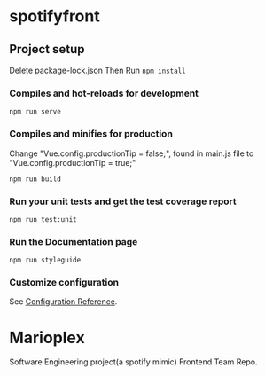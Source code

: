 # spotifyfront

## Project setup

Delete package-lock.json
Then Run
``
npm install
``
### Compiles and hot-reloads for development

```
npm run serve
```
### Compiles and minifies for production
Change "Vue.config.productionTip = false;", found in main.js file
to "Vue.config.productionTip = true;"
```
npm run build
```
### Run your unit tests and get the test coverage report
```
npm run test:unit
```
### Run the Documentation page
```
npm run styleguide
```

### Customize configuration
See [Configuration Reference](https://cli.vuejs.org/config/).

# Marioplex
Software Engineering project(a spotify mimic)
Frontend Team Repo.

